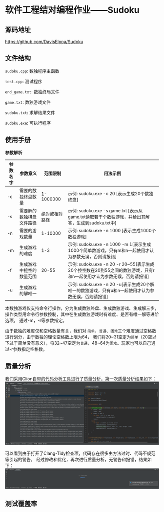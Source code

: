 # 软件工程结对编程作业——Sudoku

## 源码地址
<https://github.com/DavisElppa/Sudoku>

## 文件结构

`sudoku.cpp`: 数独程序主函数

`test.cpp`: 测试程序

`end_game.txt`: 数独终局文件

`game.txt`: 数独游戏文件

`sudoku.txt`: 求解结果文件

`sudoku.exe`: 可执行程序

## 使用手册

**参数解析**

| 参数名字 | 参数意义         | 范围限制      | 用法示例                                                                          |
|------|--------------|-----------|-------------------------------------------------------------------------------|
| -c   | 需要的数独终盘数量    | 1-1000000 | 示例: sudoku.exe -c 20 [表示生成20个数独终盘]                                            |
| -s   | 需要解的数独棋盘文件路径 | 绝对或相对路径   | 示例: sudoku.exe -s game.txt [表示从game.txt读取若干个数独游戏，并给出其解答，生成到sudoku.txt中]       |
| -n   | 需要的游戏数量      | 1-10000   | 示例: sudoku.exe -n 1000 [表示生成1000个数独游戏]                                        |
| -m   | 生成游戏的难度      | 1-3       | 示例: sudoku.exe -n 1000 -m 1[表示生成1000个简单数游戏，只有m和n一起使用才认为参数无误，否则请报错]            |
| -f   | 生成游戏中挖空的数量范围 | 20-55     | 示例: sudoku.exe -n 20 -r 20~55[表示生成20个控空数在20到55之间的数独游戏，只有r和n一起使用才认为参数无误，否则请报错] |
| -u   | 生成游戏的解唯一     |           | 示例: sudoku.exe -n 20 -u[表示生成20个解唯一的数独游戏，只有u和n一起使用才认为参数无误，否则请报错]               |

本数独游戏仅支持命令行操作，分为生成数独终盘、生成数独游戏、生成解三步，操作类型用命令行参数控制，其中在生成数独游戏时有难度、是否有唯一解等进阶选项，
通过-m，-r等参数指定。

由于数独的难度仅和空格数量有关，我们对 `简单`、`普通`、`困难`三个难度通过空格数进行划分，由于数独的理论空格数上限为64，
我们将20~31空定为`简单`（20空以下过于简单没有意义），将32~47空定为`普通`，48~64为`困难`。玩家也可以自己通过-r参数指定空格数。


## 质量分析
我们采用Clion自带的代码分析工具进行了质量分析，第一次质量分析结果如下：
![](src/1.png)

可以看到由于打开了Clang-Tidy检查项，代码存在很多由方法过时、代码不规范等引起的警告，
经过修改和优化，再次进行质量分析，无警告和报错，结果如下：
![](src/2.png)

## 测试覆盖率